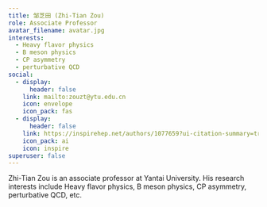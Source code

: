 ```yaml
---
title: 邹芝田 (Zhi-Tian Zou)
role: Associate Professor
avatar_filename: avatar.jpg
interests:
  - Heavy flavor physics
  - B meson physics
  - CP asymmetry
  - perturbative QCD
social:
  - display:
      header: false
    link: mailto:zouzt@ytu.edu.cn
    icon: envelope
    icon_pack: fas
  - display:
      header: false
    link: https://inspirehep.net/authors/1077659?ui-citation-summary=true
    icon_pack: ai
    icon: inspire
superuser: false
---
```

Zhi-Tian Zou is an associate professor at Yantai University. His research interests include Heavy flavor physics, B meson physics, CP asymmetry, perturbative QCD, etc.
